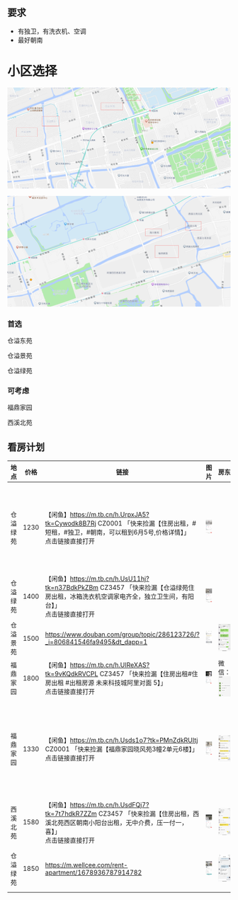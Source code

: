 ## 要求

+ 有独卫，有洗衣机、空调
+ 最好朝南

# 小区选择

![image-20230404232929625](https://raw.githubusercontent.com/mowang111/image-hosting/master/typora_images/image-20230404232929625.png)

![image-20230404233014224](https://raw.githubusercontent.com/mowang111/image-hosting/master/typora_images/image-20230404233014224.png)



### 首选

仓溢东苑

仓溢景苑

仓溢绿苑

### 可考虑

福鼎家园

西溪北苑



## 看房计划

| 地点     | 价格 | 链接                                                         | 图片                                                         | 房东                                                         | 备注                                     |
| -------- | ---- | ------------------------------------------------------------ | ------------------------------------------------------------ | ------------------------------------------------------------ | ---------------------------------------- |
| 仓溢绿苑 | 1230 | 【闲鱼】https://m.tb.cn/h.UrpxJA5?tk=Cywodk8B7Rj CZ0001 「快来捡漏【住房出租，#短租，#独卫，#朝南，可以租到6月5号,价格详情】」<br/>点击链接直接打开 | ![948adcee6ebf2febe4f865274d19682](https://raw.githubusercontent.com/mowang111/image-hosting/master/typora_images/948adcee6ebf2febe4f865274d19682.jpg) |                                                              | 可以租到6.5，这个必须6.6号就租，不过便宜 |
| 仓溢绿苑 | 1400 | 【闲鱼】https://m.tb.cn/h.UsU11hj?tk=n37BdkPkZBm CZ3457 「快来捡漏【仓溢绿苑住房出租，冰箱洗衣机空调家电齐全，独立卫生间，有阳台】」<br/>点击链接直接打开 | ![2b9e8f0ed4ed93d2b2c48cc22fb2b8a](https://raw.githubusercontent.com/mowang111/image-hosting/master/typora_images/2b9e8f0ed4ed93d2b2c48cc22fb2b8a.png) |                                                              |                                          |
| 仓溢景苑 | 1500 | https://www.douban.com/group/topic/286123726/?_i=806841546fa9495&dt_dapp=1 | ![5c284dcb1c526fb15c82aacad810954](https://raw.githubusercontent.com/mowang111/image-hosting/master/typora_images/5c284dcb1c526fb15c82aacad810954.png) | ![a2903f885aab91e608a11dd969b8d5b](https://raw.githubusercontent.com/mowang111/image-hosting/master/typora_images/a2903f885aab91e608a11dd969b8d5b.jpg) |                                          |
| 福鼎家园 | 1800 | 【闲鱼】https://m.tb.cn/h.UIReXAS?tk=9vKQdkRVCPL CZ3457 「快来捡漏【住房出租#住房出租 #出租房源 未来科技城阿里对面    5】」<br/>点击链接直接打开 | ![image-20230404122313271](https://raw.githubusercontent.com/mowang111/image-hosting/master/typora_images/image-20230404122313271.png) | 微信：![image-20230404122800856](https://raw.githubusercontent.com/mowang111/image-hosting/master/typora_images/image-20230404122800856.png) | 应该是房东直租；                         |
| 福鼎家园 | 1330 | 【闲鱼】https://m.tb.cn/h.Usds1o7?tk=PMnZdkRUItj CZ0001 「快来捡漏【福鼎家园晓风苑3幢2单元6楼】」<br/>点击链接直接打开 | ![851c73e7c6e2d4646e98189e8b6d3cb](https://raw.githubusercontent.com/mowang111/image-hosting/master/typora_images/851c73e7c6e2d4646e98189e8b6d3cb.png) | ![41b02019c09307473c086cbec48b5df](https://raw.githubusercontent.com/mowang111/image-hosting/master/typora_images/41b02019c09307473c086cbec48b5df.jpg) | 转租；时间上可能会不太合适，可以去看一下 |
| 西溪北苑 | 1580 | 【闲鱼】https://m.tb.cn/h.UsdFQj7?tk=7t7hdkR7ZZm CZ3457 「快来捡漏【住房出租，西溪北苑西区朝南小阳台出租，无中介费，压一付一，喜】」<br/>点击链接直接打开 | ![7f2769056af0c38230755c98bb47ee3](https://raw.githubusercontent.com/mowang111/image-hosting/master/typora_images/7f2769056af0c38230755c98bb47ee3.png) | ![4f4238285cfc0384cac647cbce78613](https://raw.githubusercontent.com/mowang111/image-hosting/master/typora_images/4f4238285cfc0384cac647cbce78613.jpg) |                                          |
| 仓溢绿苑 | 1850 | https://m.wellcee.com/rent-apartment/1678936787914782        | ![0bf0110ebcc5cd3f0fb3b17bdaf42a2](https://raw.githubusercontent.com/mowang111/image-hosting/master/typora_images/0bf0110ebcc5cd3f0fb3b17bdaf42a2.png) | ![40bc21946b98b19d618a23d103520ba](https://raw.githubusercontent.com/mowang111/image-hosting/master/typora_images/40bc21946b98b19d618a23d103520ba.png) | 可以随时去看，没人                       |







